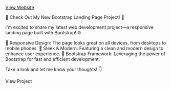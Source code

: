[View Website](https://bootstrap-landing-page-two.vercel.app/)

🚀 Check Out My New Bootstrap Landing Page Project! 🚀

I'm excited to share my latest web development project—a responsive landing page built with Bootstrap! 🌐

🔹 Responsive Design: The page looks great on all devices, from desktops to mobile phones. 🔹 Sleek & Modern: Featuring a clean and modern design to enhance user experience. 🔹 Bootstrap Framework: Leveraging the power of Bootstrap for fast and efficient development.

Take a look and let me know your thoughts! 👇

View Project

